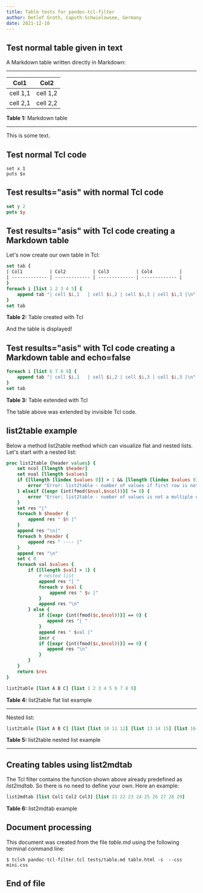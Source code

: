 ```yaml
---
title: Table tests for pandoc-tcl-filter
author: Detlef Groth, Caputh-Schwielowsee, Germany
date: 2021-12-10
---
```


## Test normal table given in text

A Markdown table written directly in Markdown:

***
| Col1          | Col2          |
| ------------- | ------------- |
| cell 1,1      | cell 1,2      |
| cell 2,1      | cell 2,2      |

**Table 1:** Markdown table

***

This is some text.

## Test normal Tcl code

```{.tcl}
set x 1
puts $x
```

## Test results="asis" with normal Tcl code

```{.tcl results="asis"}
set y 2
puts $y
```

## Test results="asis" with  Tcl code creating a Markdown table

Let's now create our own table in Tcl:

```{.tcl results="asis"}
set tab {
| Col1          | Col2          | Col3          | Col4          |
| ------------- | ------------- | ------------- | ------------- |
}
foreach i [list 1 2 3 4 5] {
    append tab "| cell $i,1   | cell $i,2 | cell $i,3 | cell $i,3 |\n"
}
set tab
```
**Table 2:** Table created with Tcl

And the table is displayed!


## Test results="asis" with  Tcl code creating a Markdown table and echo=false

```{.tcl results="asis" echo=false}
foreach i [list 6 7 8 9] {
    append tab "| cell $i,1   | cell $i,2 | cell $i,3 | cell $i,3 |\n"
}
set tab
```
**Table 3:** Table extended with Tcl

The table above was extended by invisible Tcl code. 

## list2table example

Below a method list2table method which can visualize flat and nested lists. Let's start with a nested list:

```{.tcl results="asis"}
proc list2table {header values} {
    set ncol [llength $header]
    set nval [llength $values]
    if {[llength [lindex $values 0]] > 1 && [llength [lindex $values 0]] != [llength $header]} {
        error "Error: list2table - number of values if first row is not a multiple of columns!"
    } elseif {[expr {int(fmod($nval,$ncol))}] != 0} {
        error "Error: list2table - number of values is not a multiple of columns!"
    }
    set res "|" 
    foreach h $header {
        append res " $h |"
    }   
    append res "\n|"
    foreach h $header {
        append res " ---- |"
    }
    append res "\n"
    set c 0
    foreach val $values {
        if {[llength $val] > 1} {    
            # nested list
            append res "| "
            foreach v $val {
                append res " $v |"
            }
            append res "\n"
        } else {
            if {[expr {int(fmod($c,$ncol))}] == 0} {
               append res "| " 
            }    
            append res " $val |"
            incr c
            if {[expr {int(fmod($c,$ncol))}] == 0} {
               append res "\n" 
            }    
        }
    }
    return $res
}

list2table [list A B C] [list 1 2 3 4 5 6 7 8 9]
```
**Table 4:** list2table flat list example

****

Nested list:

```{.tcl results="asis"}
list2table [list A B C] [list [list 10 11 12] [list 13 14 15] [list 16 17 18]]
```
**Table 5:** list2table nested list example

***

## Creating tables using list2mdtab

The Tcl filter contains the function shown above already predefined as
*list2mdtab*. So there is no need to define your own. Here an example:

```{.tcl results="asis"}
list2mdtab [list Col1 Col2 Col3] [list 21 22 23 24 25 26 27 28 29]
```
**Table 6:** list2mdtab example


## Document processing 

This document was created from the file *table.md* using the following terminal command line:

```
$ tclsh pandoc-tcl-filter.tcl tests/table.md table.html -s  --css mini.css
```

## End of file
